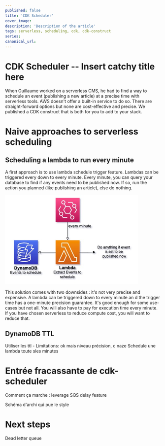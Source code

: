 ```yaml
---
published: false
title: 'CDK Scheduler'
cover_image:
description: 'Description of the article'
tags: serverless, scheduling, cdk, cdk-construct
series:
canonical_url:
---
```


# CDK Scheduler -- Insert catchy title here

When Guillaume worked on a serverless CMS, he had to find a way to schedule an event (publishing a new article) at a precise time with serverless tools. AWS doesn't offer a built-in service to do so. There are straight-forward options but none are cost-effective and precise. We published a CDK construct that is both for you to add to your stack.

# Naive approaches to serverless scheduling

## Scheduling a lambda to run every minute

A first approach is to use lambda schedule trigger feature. Lambdas can be triggered every down to every minute. Every minute, you can query your database to find if any events need to be published now. If so, run the action you planned (like publishing an article), else do nothing.

![Trigger a lambda every minute to check if any events needs to be scheduled](./assets/naive-approach-lambda.jpg)

This solution comes with two downsides : it's not very precise and expensive. A lambda can be triggered down to every minute an d the trigger time has a one-minute precision guarantee. It's good enough for some use-cases but not all. You will also have to pay for execution time every minute. If you have chosen serverless to reduce compute cost, you will want to reduce that.

## DynamoDB TTL

Utiliser les ttl - Limitations: ok mais niveau précision, c naze Schedule une lambda toute sles minutes

# Entrée fracassante de cdk-scheduler

Comment ça marche : leverage SQS delay feature

Schéma d'archi qui pue le style

# Next steps

Dead letter queue
